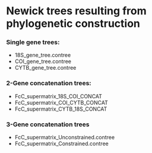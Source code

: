 # Newick trees resulting from phylogenetic construction

### Single gene trees:
- 18S_gene_tree.contree
- COI_gene_tree.contree
- CYTB_gene_tree.contree

### 2-Gene concatenation trees:
- FcC_supermatrix_18S_COI_CONCAT
- FcC_supermatrix_COI_CYTB_CONCAT
- FcC_supermatrix_CYTB_18S_CONCAT

### 3-Gene concatenation trees
- FcC_supermatrix_Unconstrained.contree
- FcC_supermatrix_Constrained.contree
